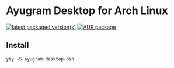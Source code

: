 # Ayugram Desktop for Arch Linux
[![latest packaged version(s)](https://repology.org/badge/latest-versions/ayugram-desktop.svg)](https://repology.org/project/ayugram-desktop/versions)
[![AUR package](https://repology.org/badge/version-for-repo/aur/ayugram-desktop.svg)](https://repology.org/project/ayugram-desktop/versions)
## Install

```
yay -S ayugram-desktop-bin
```
